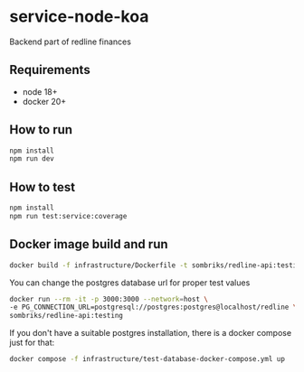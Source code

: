 # service-node-koa

Backend part of redline finances

## Requirements

- node 18+
- docker 20+

## How to run

```bash
npm install
npm run dev
```

## How to test

```bash
npm install
npm run test:service:coverage
```

## Docker image build and run

```sh
docker build -f infrastructure/Dockerfile -t sombriks/redline-api:testing .
```

You can change the postgres database url for proper test values 

```sh
docker run --rm -it -p 3000:3000 --network=host \
-e PG_CONNECTION_URL=postgresql://postgres:postgres@localhost/redline \
sombriks/redline-api:testing
```

If you don't have a suitable postgres installation, there is a docker compose
just for that:

```bash
docker compose -f infrastructure/test-database-docker-compose.yml up
```
